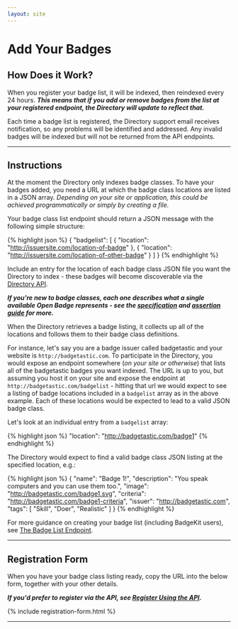 ```yaml
---
layout: site
---
```


# Add Your Badges

<a name="how-does-it-work" /></a>
## How Does it Work?

When you register your badge list, it will be indexed, then reindexed every 24 hours. ___This means that if you add or remove badges from the list at your registered endpoint, the Directory will update to reflect that.___

Each time a badge list is registered, the Directory support email receives notification, so any problems will be identified and addressed. Any invalid badges will be indexed but will not be returned from the API endpoints.

---------------------------------------

<a name="instructions" /></a>
## Instructions

At the moment the Directory only indexes badge classes. To have your badges added, you need a URL at which the badge class locations are listed in a JSON array. _Depending on your site or application, this could be achieved programmatically or simply by creating a file._ 

Your badge class list endpoint should return a JSON message with the following simple structure:

{% highlight json %}
{
    "badgelist": [
    {
        "location": "http://issuersite.com/location-of-badge"
    }, {
        "location": "http://issuersite.com/location-of-other-badge"
    }
    ]
}
{% endhighlight %}

Include an entry for the location of each badge class JSON file you want the Directory to index - these badges will become discoverable via the [Directory API](directory-api).

___If you're new to badge classes, each one describes what a single available Open Badge represents - see the [specification](https://github.com/mozilla/openbadges-specification/blob/master/Assertion/latest.md#badgeclass) and [assertion guide](https://github.com/mozilla/openbadges/wiki/Assertion-Information-for-the-Uninitiated) for more.___

When the Directory retrieves a badge listing, it collects up all of the locations and follows them to their badge class definitions. 

For instance, let's say you are a badge issuer called badgetastic and your website is `http://badgetastic.com`. To participate in the Directory, you would expose an endpoint somewhere (_on your site or otherwise_) that lists all of the badgetastic badges you want indexed. The URL is up to you, but assuming you host it on your site and expose the endpoint at `http://badgetastic.com/badgelist` - hitting that url we would expect to see a listing of badge locations included in a `badgelist` array as in the above example. Each of these locations would be expected to lead to a valid JSON badge class.

Let's look at an individual entry from a `badgelist` array:

{% highlight json %}
"location": "http://badgetastic.com/badge1"
{% endhighlight %}
 
The Directory would expect to find a valid badge class JSON listing at the specified location, e.g.:

{% highlight json %}
{
    "name": "Badge 1!",
    "description": "You speak computers and you can use them too.",
    "image": "http://badgetastic.com/badge1.svg",
    "criteria": "http://badgetastic.com/badge1-criteria",
    "issuer": "http://badgetastic.com",
    "tags": [
        "Skill",
        "Doer",
        "Realistic"
        ]
}
{% endhighlight %}

For more guidance on creating your badge list (including BadgeKit users), see [The Badge List Endpoint](badgelist-endpoint).

---------------------------------------

<a name="registration-form" /></a>
## Registration Form

When you have your badge class listing ready, copy the URL into the below form, together with your other details.

___If you'd prefer to register via the API, see [Register Using the API](register-via-api).___

{% include registration-form.html %}

---------------------------------------


